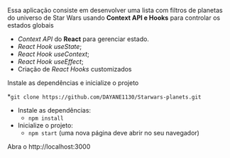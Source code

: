 

Essa aplicação consiste em  desenvolver uma lista com filtros de planetas do universo de Star Wars usando **Context API e Hooks** para controlar os estados globais

*  _Context API_ do **React** para gerenciar estado.
*  _React Hook useState_;
*  _React Hook useContext_;
* _React Hook useEffect_;
* Criação de  _React Hooks_ customizados

 Instale as dependências e inicialize o projeto
 
*`git clone https://github.com/DAYANE1130/Starwars-planets.git`
  * Instale as dependências:
    * `npm install`
  * Inicialize o projeto:
    * `npm start` (uma nova página deve abrir no seu navegador)

Abra o http://localhost:3000
